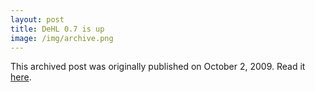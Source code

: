 ```yaml
---
layout: post
title: DeHL 0.7 is up
image: /img/archive.png
---
```

This archived post was originally published on October 2, 2009. Read it [here](/alex.ciobanu.org/index8fee.html).
